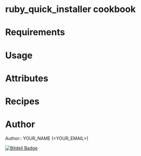# ruby_quick_installer cookbook

# Requirements

# Usage

# Attributes

# Recipes

# Author

Author:: YOUR_NAME (<YOUR_EMAIL>)


[![Bitdeli Badge](https://d2weczhvl823v0.cloudfront.net/millisami/chef-ruby_quick_installer/trend.png)](https://bitdeli.com/free "Bitdeli Badge")

